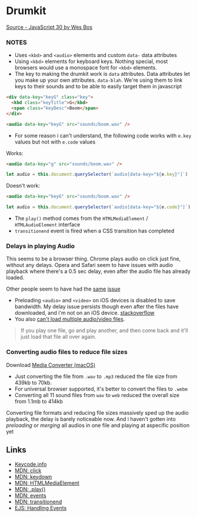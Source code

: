 # Drumkit

[Source - JavaScript 30 by Wes Bos](https://www.youtube.com/watch?v=VuN8qwZoego)

### NOTES

- Uses `<kbd>` and `<audio>` elements and custom `data-` data attributes
- Using `<kbd>` elements for keyboard keys. Nothing special, most browsers would use a monospace font for `<kbd>` elements.
- The key to making the drumkit work is `data` attributes. Data attributes let you make up your own attributes. `data-blah`. We're using them to link keys to their sounds and to be able to easily target them in javascript

```html
<div data-key="keyG" class="key">
  <kbd class="keyTitle">G</kbd>
  <span class="keyDesc">Boom</span>
</div>

<audio data-key="keyG" src="sounds/boom.wav" />
```

- For some reason i can't understand, the following code works with `e.key` values but not with `e.code` values

Works:

```html
<audio data-key="g" src="sounds/boom.wav" />
```
```js
let audio = this.document.querySelector(`audio[data-key="${e.key}"]`)
```

Doesn't work:

```html
<audio data-key="keyG" src="sounds/boom.wav" />
```
```js
let audio = this.document.querySelector(`audio[data-key="${e.code}"]`)
```

- The `play()` method comes from the `HTMLMediaElement` / `HTMLAudioElement` interface
- `transitionend` event is fired when a CSS transition has completed

### Delays in playing Audio
This seems to be a browser thing. Chrome plays audio on click just fine, without any delays. Opera and Safari seem to have issues with audio playback where there's a 0.5 sec delay, even after the audio file has already loaded.

Other people seem to have had the [same](https://stackoverflow.com/questions/9811429/html5-audio-tag-on-safari-has-a-delay) [issue](https://stackoverflow.com/questions/46836692/delay-in-javascript-audio-playback)

- Preloading `<audio>` and `<video>` on iOS devices is disabled to save bandwidth. My delay issue persists though even after the files have downloaded, and i'm not on an iOS device. [stackoverflow](https://stackoverflow.com/a/9983005/890814)
- You also [can't load multiple audio/video files](https://stackoverflow.com/questions/7862391/mobile-safari-audio-cache-manifest/7972609#7972609). 
> If you play one file, go and play another, and then come back and it'll just load that file all over again. 
 
### Converting audio files to reduce file sizes
Download [Media Converter (macOS)](http://media-converter.sourceforge.net/)

- Just converting the file from `.wav` to `.mp3` reduced the file size from 439kb to 70kb.
- For universal browser supported, it's better to convert the files to `.webm`
- Converting all 11 sound files from `wav` to `web` reduced the overall size from 1.1mb to 414kb 

Converting file formats and reducing file sizes massively sped up the audio playback, the delay is barely noticeable now. And i haven't gotten into _preloading_ or _merging_ all audios in one file and playing at aspecific position yet

Links
---
- [Keycode.info](http://keycode.info/)
- [MDN: click](https://developer.mozilla.org/en-US/docs/Web/Events/click)
- [MDN: keydown](https://developer.mozilla.org/en-US/docs/Web/Events/keydown)
- [MDN: HTMLMediaElement](https://developer.mozilla.org/en-US/docs/Web/API/HTMLMediaElement/)
- [MDN: .play()](https://developer.mozilla.org/en-US/docs/Web/API/HTMLMediaElement/play)
- [MDN: events](https://developer.mozilla.org/en-US/docs/Web/Events)
- [MDN: transitionend](https://developer.mozilla.org/en-US/docs/Web/Events/transitionend)
- [EJS: Handling Events](https://eloquentjavascript.net/15_event.html)